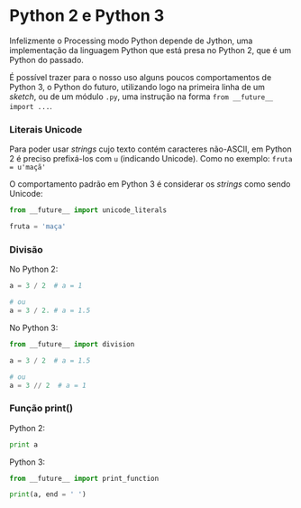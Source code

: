 # Python 2 e Python 3

Infelizmente o Processing modo Python depende de Jython, uma implementação da linguagem Python que está presa no Python 2, que é um Python do passado.

É possível trazer para o nosso uso alguns poucos comportamentos de Python 3, o Python do futuro, utilizando logo na primeira linha de um *sketch*, ou de um módulo `.py`, uma instrução na forma `from __future__ import ...`.

### Literais Unicode

Para poder usar *strings* cujo texto contém caracteres não-ASCII, em Python 2 é preciso prefixá-los com `u` (indicando Unicode). Como no exemplo:  `fruta = u'maçã'` 

O comportamento padrão em Python 3 é considerar os *strings* como sendo Unicode:

```python
from __future__ import unicode_literals

fruta = 'maça'
```

### Divisão 

No Python 2:
```python
a = 3 / 2  # a = 1

# ou
a = 3 / 2. # a = 1.5

```

No Python 3:

```python
from __future__ import division

a = 3 / 2  # a = 1.5

# ou
a = 3 // 2  # a = 1
```

### Função print()

Python 2:

```python
print a
```

Python 3:

```python
from __future__ import print_function

print(a, end = ' ')
```
